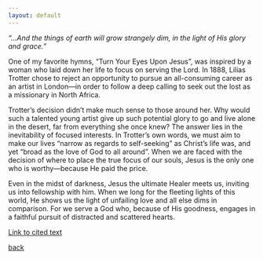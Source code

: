 ```yaml
---
layout: default
---
```


_“…And the things of earth will grow strangely dim, in the light of His glory and grace.”_

One of my favorite hymns, “Turn Your Eyes Upon Jesus”, was inspired by a woman who laid down her life to focus on serving the Lord. In 1888, Lilias Trotter chose to reject an opportunity to pursue an all-consuming career as an artist in London—in order to follow a deep calling to seek out the lost as a missionary in North Africa.

Trotter’s decision didn’t make much sense to those around her. Why would such a talented young artist give up such potential glory to go and live alone in the desert, far from everything she once knew? The answer lies in the inevitability of focused interests. In Trotter’s own words, we must aim to make our lives “narrow as regards to self-seeking” as Christ’s life was, and yet “broad as the love of God to all around”. When we are faced with the decision of where to place the true focus of our souls, Jesus is the only one who is worthy—because He paid the price.

Even in the midst of darkness, Jesus the ultimate Healer meets us, inviting us into fellowship with him. When we long for the fleeting lights of this world, He shows us the light of unfailing love and all else dims in comparison. For we serve a God who, because of His goodness, engages in a faithful pursuit of distracted and scattered hearts.

[Link to cited text](https://liliastrotter.com/wp-content/uploads/FOCUSSED.pdf)

[back](./)
